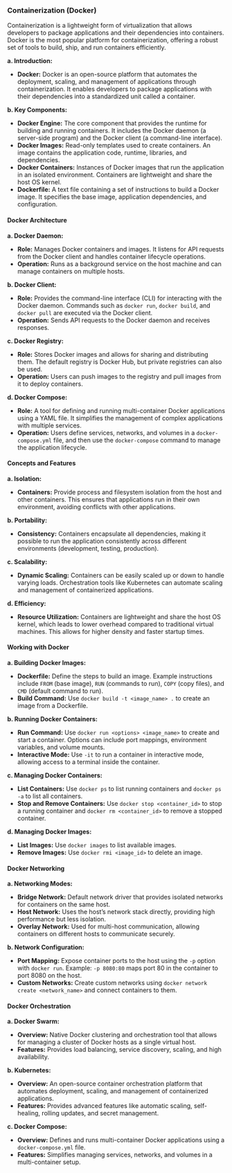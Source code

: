 ### Containerization (Docker)

Containerization is a lightweight form of virtualization that allows developers to package applications and their dependencies into containers. Docker is the most popular platform for containerization, offering a robust set of tools to build, ship, and run containers efficiently.

**a. Introduction:**

- **Docker:** Docker is an open-source platform that automates the deployment, scaling, and management of applications through containerization. It enables developers to package applications with their dependencies into a standardized unit called a container.

**b. Key Components:**

- **Docker Engine:** The core component that provides the runtime for building and running containers. It includes the Docker daemon (a server-side program) and the Docker client (a command-line interface).
- **Docker Images:** Read-only templates used to create containers. An image contains the application code, runtime, libraries, and dependencies.
- **Docker Containers:** Instances of Docker images that run the application in an isolated environment. Containers are lightweight and share the host OS kernel.
- **Dockerfile:** A text file containing a set of instructions to build a Docker image. It specifies the base image, application dependencies, and configuration.

#### **Docker Architecture**

**a. Docker Daemon:**

- **Role:** Manages Docker containers and images. It listens for API requests from the Docker client and handles container lifecycle operations.
- **Operation:** Runs as a background service on the host machine and can manage containers on multiple hosts.

**b. Docker Client:**

- **Role:** Provides the command-line interface (CLI) for interacting with the Docker daemon. Commands such as `docker run`, `docker build`, and `docker pull` are executed via the Docker client.
- **Operation:** Sends API requests to the Docker daemon and receives responses.

**c. Docker Registry:**

- **Role:** Stores Docker images and allows for sharing and distributing them. The default registry is Docker Hub, but private registries can also be used.
- **Operation:** Users can push images to the registry and pull images from it to deploy containers.

**d. Docker Compose:**

- **Role:** A tool for defining and running multi-container Docker applications using a YAML file. It simplifies the management of complex applications with multiple services.
- **Operation:** Users define services, networks, and volumes in a `docker-compose.yml` file, and then use the `docker-compose` command to manage the application lifecycle.

#### **Concepts and Features**

**a. Isolation:**

- **Containers:** Provide process and filesystem isolation from the host and other containers. This ensures that applications run in their own environment, avoiding conflicts with other applications.

**b. Portability:**

- **Consistency:** Containers encapsulate all dependencies, making it possible to run the application consistently across different environments (development, testing, production).

**c. Scalability:**

- **Dynamic Scaling:** Containers can be easily scaled up or down to handle varying loads. Orchestration tools like Kubernetes can automate scaling and management of containerized applications.

**d. Efficiency:**

- **Resource Utilization:** Containers are lightweight and share the host OS kernel, which leads to lower overhead compared to traditional virtual machines. This allows for higher density and faster startup times.

#### **Working with Docker**

**a. Building Docker Images:**

- **Dockerfile:** Define the steps to build an image. Example instructions include `FROM` (base image), `RUN` (commands to run), `COPY` (copy files), and `CMD` (default command to run).
- **Build Command:** Use `docker build -t <image_name> .` to create an image from a Dockerfile.

**b. Running Docker Containers:**

- **Run Command:** Use `docker run <options> <image_name>` to create and start a container. Options can include port mappings, environment variables, and volume mounts.
- **Interactive Mode:** Use `-it` to run a container in interactive mode, allowing access to a terminal inside the container.

**c. Managing Docker Containers:**

- **List Containers:** Use `docker ps` to list running containers and `docker ps -a` to list all containers.
- **Stop and Remove Containers:** Use `docker stop <container_id>` to stop a running container and `docker rm <container_id>` to remove a stopped container.

**d. Managing Docker Images:**

- **List Images:** Use `docker images` to list available images.
- **Remove Images:** Use `docker rmi <image_id>` to delete an image.

#### **Docker Networking**

**a. Networking Modes:**

- **Bridge Network:** Default network driver that provides isolated networks for containers on the same host.
- **Host Network:** Uses the host’s network stack directly, providing high performance but less isolation.
- **Overlay Network:** Used for multi-host communication, allowing containers on different hosts to communicate securely.

**b. Network Configuration:**

- **Port Mapping:** Expose container ports to the host using the `-p` option with `docker run`. Example: `-p 8080:80` maps port 80 in the container to port 8080 on the host.
- **Custom Networks:** Create custom networks using `docker network create <network_name>` and connect containers to them.

#### **Docker Orchestration**

**a. Docker Swarm:**

- **Overview:** Native Docker clustering and orchestration tool that allows for managing a cluster of Docker hosts as a single virtual host.
- **Features:** Provides load balancing, service discovery, scaling, and high availability.

**b. Kubernetes:**

- **Overview:** An open-source container orchestration platform that automates deployment, scaling, and management of containerized applications.
- **Features:** Provides advanced features like automatic scaling, self-healing, rolling updates, and secret management.

**c. Docker Compose:**

- **Overview:** Defines and runs multi-container Docker applications using a `docker-compose.yml` file.
- **Features:** Simplifies managing services, networks, and volumes in a multi-container setup.
